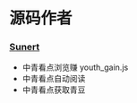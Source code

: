 源码作者
=============================================================================

 ### [Sunert](https://github.com/Sunert)
 * 中青看点浏览赚   youth_gain.js
 * 中青看点自动阅读
 * 中青看点获取青豆

